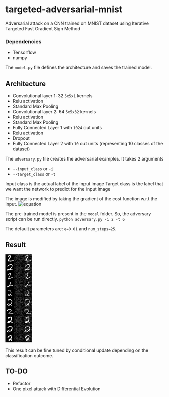 # targeted-adversarial-mnist
Adversarial attack on a CNN trained on MNIST dataset using Iterative Targeted Fast Gradient Sign Method

### Dependencies
- Tensorflow
- numpy

The `model.py` file defines the architecture and saves the trained model.

## Architecture

- Convolutional layer 1: 32 `5x5x1` kernels
- Relu activation
- Standard Max Pooling
- Convolutional layer 2: 64 `5x5x32` kernels
- Relu activation
- Standard Max Pooling
- Fully Connected Layer 1 with `1024` out units
- Relu activation
- Dropout
- Fully Connected Layer 2 with `10` out units (representing 10 classes of the dataset)

The `adversary.py` file creates the adversarial examples.  It takes 2 arguments
- `--input_class` or `-i`
- `--target_class` or `-t`

Input class is the actual label of the input image
Target class is the label that we want the network to predict for the input image

The image is modified by taking the gradient of the cost function w.r.t the input.
![equation](https://image.ibb.co/cHaamS/ifgsm.png)

The pre-trained model is present in the `model` folder. So, the adversary script can be run directly.
`python adversary.py -i 2 -t 6`

The default parameters are: `e=0.01` and `num_steps=25`.

## Result
![result](image.jpg)

This result can be fine tuned by conditional update depending on the classification outcome. 

## TO-DO
- Refactor
- One pixel attack with Differential Evolution
